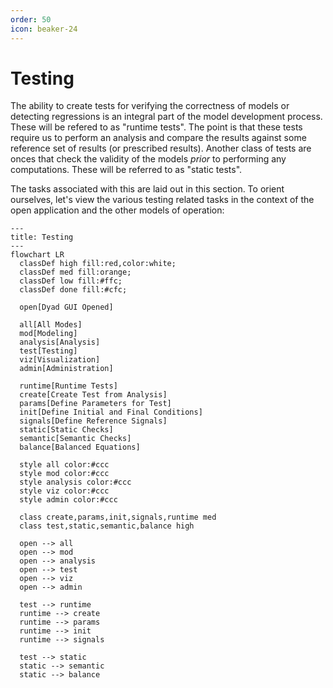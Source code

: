 ```yaml
---
order: 50
icon: beaker-24
---
```


# Testing

The ability to create tests for verifying the correctness of models or detecting
regressions is an integral part of the model development process. These will be
refered to as "runtime tests". The point is that these tests require us to
perform an analysis and compare the results against some reference set of
results (or prescribed results). Another class of tests are onces that check the
validity of the models _prior_ to performing any computations. These will be
referred to as "static tests".

The tasks associated with this are laid out in this section. To orient
ourselves, let's view the various testing related tasks in the context of the
open application and the other models of operation:

```mermaid
---
title: Testing
---
flowchart LR
  classDef high fill:red,color:white;
  classDef med fill:orange;
  classDef low fill:#ffc;
  classDef done fill:#cfc;

  open[Dyad GUI Opened]

  all[All Modes]
  mod[Modeling]
  analysis[Analysis]
  test[Testing]
  viz[Visualization]
  admin[Administration]

  runtime[Runtime Tests]
  create[Create Test from Analysis]
  params[Define Parameters for Test]
  init[Define Initial and Final Conditions]
  signals[Define Reference Signals]
  static[Static Checks]
  semantic[Semantic Checks]
  balance[Balanced Equations]

  style all color:#ccc
  style mod color:#ccc
  style analysis color:#ccc
  style viz color:#ccc
  style admin color:#ccc

  class create,params,init,signals,runtime med
  class test,static,semantic,balance high

  open --> all
  open --> mod
  open --> analysis
  open --> test
  open --> viz
  open --> admin

  test --> runtime
  runtime --> create
  runtime --> params
  runtime --> init
  runtime --> signals

  test --> static
  static --> semantic
  static --> balance
```

